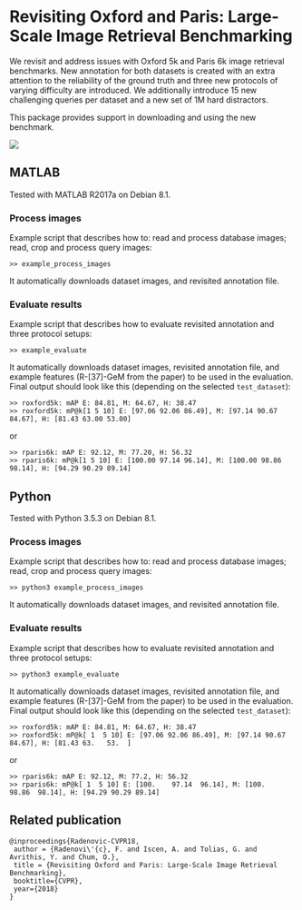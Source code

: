 # Revisiting Oxford and Paris: Large-Scale Image Retrieval Benchmarking

We revisit and address issues with Oxford 5k and Paris 6k image retrieval benchmarks. New annotation for both datasets is created with an extra attention to the reliability of the ground truth and three new protocols of varying difficulty are introduced. We additionally introduce 15 new challenging queries per dataset and a new set of 1M hard distractors.

This package provides support in downloading and using the new benchmark.

<img src="http://cmp.felk.cvut.cz/revisitop/img/revisitop_teaser_medium.png" width=\textwidth/>

## MATLAB

Tested with MATLAB R2017a on Debian 8.1.

### Process images

Example script that describes how to: read and process database images; read, crop and process query images:
```
>> example_process_images
```
It automatically downloads dataset images, and revisited annotation file.

### Evaluate results

Example script that describes how to evaluate revisited annotation and three protocol setups:
```
>> example_evaluate
```
It automatically downloads dataset images, revisited annotation file, and example features (R-[37]-GeM from the paper) to be used in the evaluation.
Final output should look like this (depending on the selected ```test_dataset```):
```
>> roxford5k: mAP E: 84.81, M: 64.67, H: 38.47
>> roxford5k: mP@k[1 5 10] E: [97.06 92.06 86.49], M: [97.14 90.67 84.67], H: [81.43 63.00 53.00]
```
or
```
>> rparis6k: mAP E: 92.12, M: 77.20, H: 56.32
>> rparis6k: mP@k[1 5 10] E: [100.00 97.14 96.14], M: [100.00 98.86 98.14], H: [94.29 90.29 89.14]
```

## Python

Tested with Python 3.5.3 on Debian 8.1.

### Process images

Example script that describes how to: read and process database images; read, crop and process query images:
```
>> python3 example_process_images
```
It automatically downloads dataset images, and revisited annotation file.

### Evaluate results

Example script that describes how to evaluate revisited annotation and three protocol setups:
```
>> python3 example_evaluate
```
It automatically downloads dataset images, revisited annotation file, and example features (R-[37]-GeM from the paper) to be used in the evaluation.
Final output should look like this (depending on the selected ```test_dataset```):
```
>> roxford5k: mAP E: 84.81, M: 64.67, H: 38.47
>> roxford5k: mP@k[ 1  5 10] E: [97.06 92.06 86.49], M: [97.14 90.67 84.67], H: [81.43 63.   53.  ]
```
or
```
>> rparis6k: mAP E: 92.12, M: 77.2, H: 56.32
>> rparis6k: mP@k[ 1  5 10] E: [100.    97.14  96.14], M: [100.    98.86  98.14], H: [94.29 90.29 89.14]
```

## Related publication

```
@inproceedings{Radenovic-CVPR18,
 author = {Radenovi\'{c}, F. and Iscen, A. and Tolias, G. and Avrithis, Y. and Chum, O.},
 title = {Revisiting Oxford and Paris: Large-Scale Image Retrieval Benchmarking},
 booktitle={CVPR},
 year={2018}
}
```
